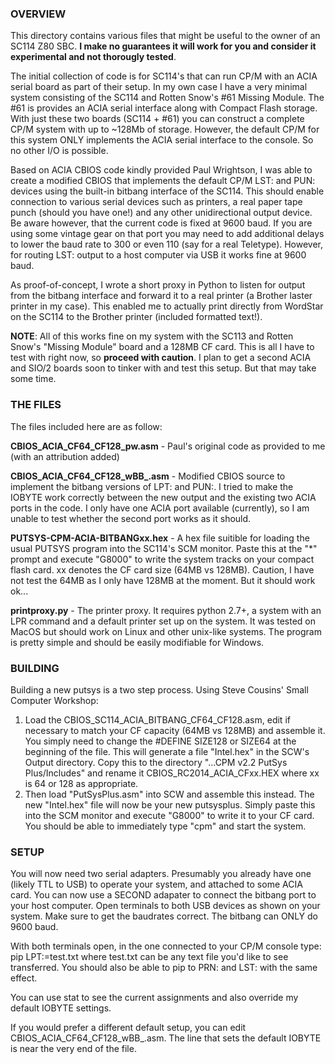 ### OVERVIEW

This directory contains various files that might be useful to the owner of an SC114 Z80 SBC. **I make no guarantees it will work for you and consider it experimental and not thorougly tested**.

The initial collection of code is for SC114's that can run CP/M with an ACIA serial board as part
of their setup. In my own case I have a very minimal system consisting of the SC114 and Rotten Snow's #61 Missing Module. The #61
is provides an ACIA serial interface along with Compact Flash storage. With just these two boards (SC114 + #61) you can construct
a complete CP/M system with up to ~128Mb of storage. However, the default CP/M for this system ONLY implements the ACIA serial
interface to the console. So no other I/O is possible.

Based on ACIA CBIOS code kindly provided Paul Wrightson, I was able to create a modified CBIOS that implements the default CP/M LST: and PUN: devices using the built-in bitbang interface of the SC114. This should enable connection to various serial devices such as printers, a real paper tape punch (should you have one!) and any other unidirectional output device. Be aware however, that the current code is fixed at 9600 baud. If you are using some vintage gear on that port you may need to add additional delays to lower the baud rate to 300 or even 110 (say for a real Teletype). However, for routing LST: output to a host computer via USB it works fine at 9600 baud.

As proof-of-concept, I wrote a short proxy in Python to listen for output from the bitbang interface and forward it to a real printer (a Brother laster printer in my case). This enabled me to actually print directly from WordStar on the SC114 to the Brother printer (included formatted text!).

**NOTE**: All of this works fine on my system with the SC113 and Rotten Snow's "Missing Module" board and a 128MB CF card. This is all I have to test with right now, so **proceed with caution**. I plan to get a second ACIA and SIO/2 boards soon to tinker with and test this setup. But that may take some time.

### THE FILES

The files included here are as follow:

**CBIOS_ACIA_CF64_CF128_pw.asm** - Paul's original code as provided to me (with an attribution added)

**CBIOS_ACIA_CF64_CF128_wBB_.asm** - Modified CBIOS source to implement the bitbang versions of LPT: and PUN:. I tried to make the IOBYTE work correctly between the new output and the existing two ACIA ports in the code. I only have one ACIA port available (currently), so I am unable to test whether the second port works as it should. 

**PUTSYS-CPM-ACIA-BITBANGxx.hex** - A hex file suitible for loading the usual PUTSYS program into
the SC114's SCM monitor. Paste this at the "\*" prompt and execute "G8000" to write the
system tracks on your compact flash card. xx denotes the CF card size (64MB vs 128MB). Caution, I have not test the 64MB as I only have 128MB at the moment. But it should work ok...

**printproxy.py** - The printer proxy. It requires python 2.7+, a system with an LPR command and a
default printer set up on the system. It was tested on MacOS but should work on Linux and other unix-like systems. The program is pretty simple and should be easily modifiable for Windows.

### BUILDING

Building a new putsys is a two step process. Using Steve Cousins' Small Computer Workshop:
1. Load the CBIOS_SC114_ACIA_BITBANG_CF64_CF128.asm, edit if necessary to match your CF capacity (64MB vs 128MB) and assemble it. You simply need to change the #DEFINE SIZE128 or SIZE64 at the beginning of the file. This will generate a file "Intel.hex" in the SCW's Output directory. Copy this to the directory "...CPM v2.2 PutSys Plus/Includes" and rename it CBIOS_RC2014_ACIA_CFxx.HEX where xx is 64 or 128 as appropriate.
2.  Then load "PutSysPlus.asm" into SCW and assemble this instead. The new "Intel.hex" file will now be your new putsysplus. Simply paste this into the SCM monitor and execute "G8000" to write it to your CF card. You should be able to immediately type "cpm" and start the system.

### SETUP

You will now need two serial adapters. Presumably  you already have one (likely TTL to USB) to operate your system, and attached to some ACIA card. You can now use a SECOND adapater to connect the bitbang port to your host computer. Open terminals to both USB devices as shown on your system. Make sure to get the baudrates correct. The bitbang can ONLY do 9600 baud.

With both terminals open, in the one connected to your CP/M console type:
pip LPT:=test.txt
where test.txt can be any text file you'd like to see transferred. You should also
be able to pip to PRN: and LST: with the same effect.

You can use stat to see the current assignments and also override my default IOBYTE settings.

If you would prefer a different default setup, you can edit CBIOS_ACIA_CF64_CF128_wBB_.asm. The line that sets the default IOBYTE is near the very end of the file.
